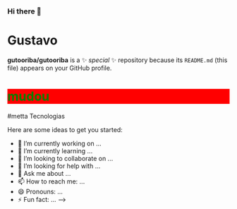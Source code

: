 ### Hi there 👋

# Gustavo

**gutooriba/gutooriba** is a ✨ _special_ ✨ repository because its `README.md` (this file) appears on your GitHub profile.

<h1 style="color:green; background-color:red">mudou</h1>

#metta Tecnologias

Here are some ideas to get you started:

- 🔭 I’m currently working on ...
- 🌱 I’m currently learning ...
- 👯 I’m looking to collaborate on ...
- 🤔 I’m looking for help with ...
- 💬 Ask me about ...
- 📫 How to reach me: ...
- 😄 Pronouns: ...
- ⚡ Fun fact: ...
  -->
